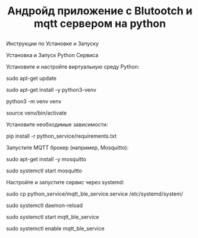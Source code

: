 # <p align="center"> Андройд приложение с Blutootch и mqtt сервером на python </p>

Инструкции по Установке и Запуску

Установка и Запуск Python Сервиса

Установите и настройте виртуальную среду Python:



sudo apt-get update

sudo apt-get install -y python3-venv

python3 -m venv venv

source venv/bin/activate

Установите необходимые зависимости:



pip install -r python_service/requirements.txt

Запустите MQTT брокер (например, Mosquitto):



sudo apt-get install -y mosquitto

sudo systemctl start mosquitto

Настройте и запустите сервис через systemd:




sudo cp python_service/mqtt_ble_service.service /etc/systemd/system/

sudo systemctl daemon-reload

sudo systemctl start mqtt_ble_service

sudo systemctl enable mqtt_ble_service

